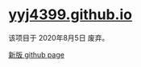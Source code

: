 # <a href="https://yyj4399.github.io/">yyj4399.github.io</a>

该项目于 2020年8月5日 废弃。

<a href="https://github.com/yyj4399/yyj4399.github.io">新版 github page</a>
